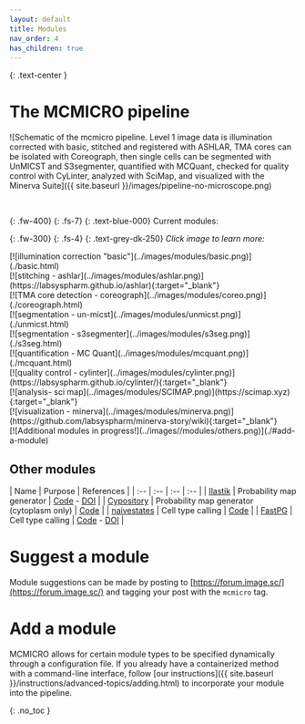 ```yaml
---
layout: default
title: Modules
nav_order: 4
has_children: true
---
```

{: .text-center }
# The MCMICRO pipeline

![Schematic of the mcmicro pipeline. Level 1 image data is illumination corrected with basic, stitched and registered with ASHLAR, TMA cores can be isolated with Coreograph, then single cells can be segmented with UnMICST and S3segmenter, quantified with MCQuant, checked for quality control with CyLinter, analyzed with SciMap, and visualized with the Minerva Suite]({{ site.baseurl }}/images/pipeline-no-microscope.png)

<br>

{: .fw-400}
{: .fs-7}
{: .text-blue-000}
Current modules:

{: .fw-300}
{: .fs-4}
{: .text-grey-dk-250}
 *Click image to learn more:*
<div class="row">
	
<div class="col-xs-3 col-sm-2">
<div markdown="1">
[![illumination correction "basic"](../images/modules/basic.png)](./basic.html)
</div>
</div>

<div class="col-xs-3 col-sm-2">
<div markdown="1">
[![stitching - ashlar](../images/modules/ashlar.png)](https://labsyspharm.github.io/ashlar){:target="_blank"}
</div>
</div>

<div class="col-xs-3 col-sm-2">
<div markdown="1">
[![TMA core detection - coreograph](../images/modules/coreo.png)](./coreograph.html)
</div>
</div>

<div class="col-xs-3 col-sm-2">
<div markdown="1">
[![segmentation - un-micst](../images/modules/unmicst.png)](./unmicst.html)
</div>
</div>
	
<div class="col-xs-3 col-sm-2">
<div markdown="1">
[![segmentation - s3segmenter](../images/modules/s3seg.png)](./s3seg.html)
</div>
</div>
	
<div class="col-xs-3 col-sm-2">
<div markdown="1">
[![quantification - MC Quant](../images/modules/mcquant.png)](./mcquant.html)
</div>
</div>
	
<div class="col-xs-3 col-sm-2">
<div markdown="1">
[![quality control - cylinter](../images/modules/cylinter.png)](https://labsyspharm.github.io/cylinter/){:target="_blank"}
</div>
</div>
	
<div class="col-xs-3 col-sm-2">
<div markdown="1">
[![analysis- sci map](../images/modules/SCIMAP.png)](https://scimap.xyz){:target="_blank"}
</div>
</div>
	
<div class="col-xs-3 col-sm-2">
<div markdown="1">
[![visualization - minerva](../images/modules/minerva.png)](https://github.com/labsyspharm/minerva-story/wiki){:target="_blank"}
</div>
</div>

<div class="col-xs-3 col-sm-2">
<div markdown="1">
[![Additional modules in progress!](../images//modules/others.png)](./#add-a-module)
</div>
</div>
	
</div><!-- end grid -->

## Other modules

| Name | Purpose | References |
| :-- | :-- | :-- | :-- |
| [Ilastik](./other.html#ilastik) | Probability map generator | [Code](https://github.com/labsyspharm/mcmicro-ilastik) - [DOI](https://doi.org/10.1038/s41592-019-0582-9) |
| [Cypository](./other.html#ilastik) | Probability map generator (cytoplasm only) | [Code](https://github.com/HMS-IDAC/Cypository) |
| [naivestates](./other.html#naivestates) | Cell type calling | [Code](https://github.com/labsyspharm/naivestates) |
| [FastPG](./other.html#fastpg) | Cell type calling | [Code](https://github.com/labsyspharm/celluster) - [DOI](https://www.biorxiv.org/content/10.1101/2020.06.19.159749v2) |


# Suggest a module

Module suggestions can be made by posting to [https://forum.image.sc/](https://forum.image.sc/) and tagging your post with the `mcmicro` tag.

# Add a module

MCMICRO allows for certain module types to be specified dynamically through a configuration file. If you already have a containerized method with a command-line interface, follow [our instructions]({{ site.baseurl }}/instructions/advanced-topics/adding.html) to incorporate your module into the pipeline.

{: .no_toc }